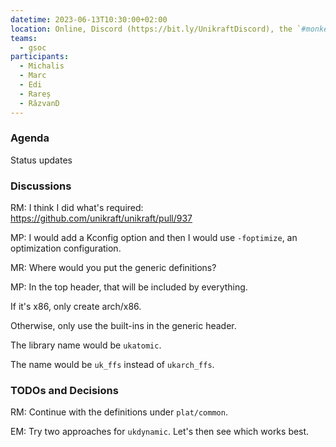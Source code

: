 ```yaml
---
datetime: 2023-06-13T10:30:00+02:00
location: Online, Discord (https://bit.ly/UnikraftDiscord), the `#monkey-business` voice channel
teams:
  - gsoc
participants:
  - Michalis
  - Marc
  - Edi
  - Rareș
  - RăzvanD
---
```


### Agenda

Status updates

### Discussions

RM: I think I did what's required: https://github.com/unikraft/unikraft/pull/937

MP: I would add a Kconfig option and then I would use `-foptimize`, an optimization configuration.

MR: Where would you put the generic definitions?

MP: In the top header, that will be included by everything.

If it's x86, only create arch/x86.

Otherwise, only use the built-ins in the generic header.

The library name would be `ukatomic`.

The name would be `uk_ffs` instead of `ukarch_ffs`.

### TODOs and Decisions

RM: Continue with the definitions under `plat/common`.

EM: Try two approaches for `ukdynamic`.
Let's then see which works best.
